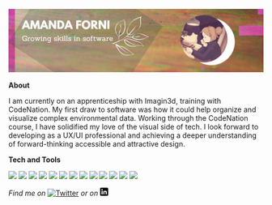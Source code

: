 [![Header](https://raw.githubusercontent.com/amandaforni/amandaforni/main/githubcover.png "Header")](http://www.amandaforni.co.uk)

**About**

I am currently on an apprenticeship with Imagin3d, training with CodeNation. My first draw to software was how it could help organize and visualize complex environmental data. Working through the CodeNation course, I have solidified my love of the visual side of tech. I look forward to developing as a UX/UI professional and achieving a deeper understanding of forward-thinking accessible and attractive design. 

**Tech and Tools**

![](https://img.shields.io/badge/OS-Linux-lightgrey)
![](https://img.shields.io/badge/OS-Windows-lightgrey)
![](https://img.shields.io/badge/learning-HTML-orange)
![](https://img.shields.io/badge/learning-CSS-orange)
![](https://img.shields.io/badge/learning-Javascript-orange)
![](https://img.shields.io/badge/learning-jQuery-orange)
![](https://img.shields.io/badge/learning-React-orange)
![](https://img.shields.io/badge/learning-Node.js-orange)
![](https://img.shields.io/badge/learning-Express-orange)
![](https://img.shields.io/badge/learning-Python-orange)
![](https://img.shields.io/badge/learning-MySQL-green)
![](https://img.shields.io/badge/learning-MongoDB-green)
![](https://img.shields.io/badge/learning-AWS-blueviolent)

*Find me on* [![Twitter][1.1]][1] *or on* [![LinkedIn][2.1]][2]

[1.1]: http://i.imgur.com/tXSoThF.png 
[2.1]: https://raw.githubusercontent.com/amandaforni/amandaforni/main/linkedin.png

[1]: https://twitter.com/amandaforni
[2]: https://www.linkedin.com/in/amandaforni/

<!--
**amandaforni/amandaforni** is a ✨ _special_ ✨ repository because its `README.md` (this file) appears on your GitHub profile.

Here are some ideas to get you started:

- 🔭 I’m currently working on ...
- 🌱 I’m currently learning ...
- 👯 I’m looking to collaborate on ...
- 🤔 I’m looking for help with ...
- 💬 Ask me about ...
- 📫 How to reach me: ...
- 😄 Pronouns: ...
- ⚡ Fun fact: ...
-->
